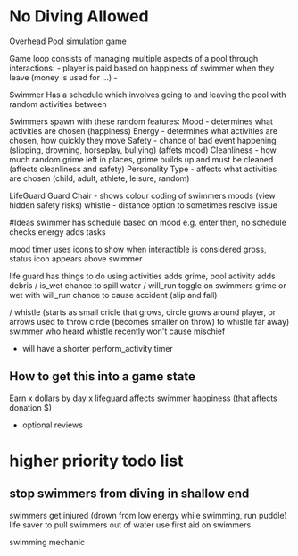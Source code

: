 
# No Diving Allowed

Overhead Pool simulation game

Game loop consists of managing multiple aspects of a pool through interactions:
	- player is paid based on happiness of swimmer when they leave (money is used for ...)
	- 
	
Swimmer
Has a schedule which involves going to and leaving the pool with random activities between

Swimmers spawn with these random features:
Mood - determines what activities are chosen (happiness) 
Energy - determines what activities are chosen, how quickly they move
Safety - chance of bad event happening (slipping, drowning, horseplay, bullying) (affets mood)
Cleanliness - how much random grime left in places, grime builds up and must be cleaned (affects cleanliness and safety)
Personality Type - affects what activities are chosen (child, adult, athlete, leisure, random)


LifeGuard
Guard Chair - shows colour coding of swimmers moods (view hidden safety risks)
whistle - distance option to sometimes resolve issue


#Ideas
swimmer has schedule based on mood
e.g. enter then, no schedule checks energy adds tasks

mood timer uses icons to show 
when interactible is considered gross, status icon appears above swimmer

life guard has things to do
using activities adds grime, pool activity adds debris
/ is_wet chance to spill water 
/ will_run toggle on swimmers
grime or wet with will_run chance to cause accident (slip and fall)

/ whistle (starts as small cricle that grows, circle grows around player, or arrows used to throw circle (becomes smaller on throw) to whistle far away)
swimmer who heard whistle recently won't cause mischief
- will have a shorter perform_activity timer


## How to get this into a game state

Earn x dollars by day x
lifeguard affects swimmer happiness (that affects donation $)
- optional reviews

# higher priority todo list
stop swimmers from diving in shallow end
  - 
swimmers get injured (drown from low energy while swimming, run puddle)
life saver to pull swimmers out of water
use first aid on swimmers

swimming mechanic
